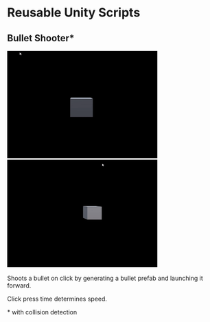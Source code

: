 # Reusable Unity Scripts

## Bullet Shooter*
<img src="https://github.com/Ladydiana/DH2323-TankController/blob/main/Screenshots/Bullet%20Front.gif" width="350" height="250"> <img src="https://github.com/Ladydiana/DH2323-TankController/blob/main/Screenshots/Bullet%20Side.gif" width="350" height="250">

Shoots a bullet on click by generating a bullet prefab and launching it forward. 

Click press time determines speed.

\* with collision detection